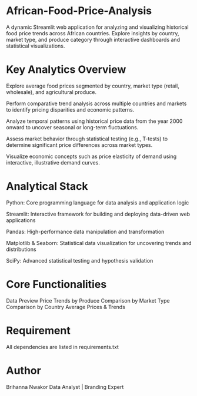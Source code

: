 # African-Food-Price-Analysis
A dynamic Streamlit web application for analyzing and visualizing historical food price trends across African countries. Explore insights by country, market type, and produce category through interactive dashboards and statistical visualizations.

# Key Analytics Overview
Explore average food prices segmented by country, market type (retail, wholesale), and agricultural produce.

Perform comparative trend analysis across multiple countries and markets to identify pricing disparities and economic patterns.

Analyze temporal patterns using historical price data from the year 2000 onward to uncover seasonal or long-term fluctuations.

Assess market behavior through statistical testing (e.g., T-tests) to determine significant price differences across market types.

Visualize economic concepts such as price elasticity of demand using interactive, illustrative demand curves.

# Analytical Stack
Python: Core programming language for data analysis and application logic

Streamlit: Interactive framework for building and deploying data-driven web applications

Pandas: High-performance data manipulation and transformation

Matplotlib & Seaborn: Statistical data visualization for uncovering trends and distributions

SciPy: Advanced statistical testing and hypothesis validation 

# Core Functionalities
Data Preview
Price Trends by Produce
Comparison by Market Type
Comparison by Country
Average Prices & Trends

# Requirement 
All dependencies are listed in requirements.txt

# Author
Brihanna Nwakor
Data Analyst | Branding Expert 



